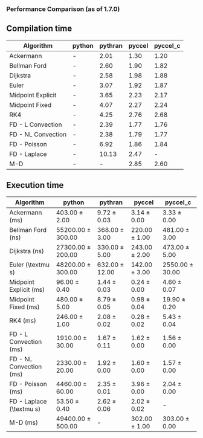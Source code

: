 ### Performance Comparison (as of 1.7.0)
## Compilation time
Algorithm                 | python                    | pythran                   | pyccel                    | pyccel_c                 
------------------------- | ------------------------- | ------------------------- | ------------------------- | -------------------------
Ackermann                 | -                         | 2.01                      | 1.30                      | 1.20                     
Bellman Ford              | -                         | 2.60                      | 1.90                      | 1.82                     
Dijkstra                  | -                         | 2.58                      | 1.98                      | 1.88                     
Euler                     | -                         | 3.07                      | 1.92                      | 1.87                     
Midpoint Explicit         | -                         | 3.65                      | 2.23                      | 2.17                     
Midpoint Fixed            | -                         | 4.07                      | 2.27                      | 2.24                     
RK4                       | -                         | 4.25                      | 2.76                      | 2.68                     
FD - L Convection         | -                         | 2.39                      | 1.77                      | 1.76                     
FD - NL Convection        | -                         | 2.38                      | 1.79                      | 1.77                     
FD - Poisson              | -                         | 6.92                      | 1.86                      | 1.84                     
FD - Laplace              | -                         | 10.13                     | 2.47                      | -                        
M-D                       | -                         | -                         | 2.85                      | 2.60                     

## Execution time
Algorithm                 | python                    | pythran                   | pyccel                    | pyccel_c                 
------------------------- | ------------------------- | ------------------------- | ------------------------- | -------------------------
Ackermann (ms)            | 403.00 $\pm$ 2.00         | 9.72 $\pm$ 0.03           | 3.14 $\pm$ 0.00           | 3.33 $\pm$ 0.00          
Bellman Ford (ns)         | 55200.00 $\pm$ 300.00     | 368.00 $\pm$ 3.00         | 220.00 $\pm$ 1.00         | 481.00 $\pm$ 3.00        
Dijkstra (ns)             | 27300.00 $\pm$ 200.00     | 330.00 $\pm$ 5.00         | 243.00 $\pm$ 2.00         | 473.00 $\pm$ 5.00        
Euler (\textmu s)         | 48200.00 $\pm$ 300.00     | 632.00 $\pm$ 12.00        | 142.00 $\pm$ 3.00         | 2550.00 $\pm$ 30.00      
Midpoint Explicit (ms)    | 96.00 $\pm$ 0.40          | 1.44 $\pm$ 0.03           | 0.24 $\pm$ 0.00           | 4.60 $\pm$ 0.07          
Midpoint Fixed (ms)       | 480.00 $\pm$ 5.00         | 8.79 $\pm$ 0.05           | 0.98 $\pm$ 0.04           | 19.90 $\pm$ 0.20         
RK4 (ms)                  | 246.00 $\pm$ 1.00         | 2.08 $\pm$ 0.02           | 0.28 $\pm$ 0.02           | 5.43 $\pm$ 0.04          
FD - L Convection (ms)    | 1910.00 $\pm$ 30.00       | 1.67 $\pm$ 0.11           | 1.62 $\pm$ 0.00           | 1.56 $\pm$ 0.00          
FD - NL Convection (ms)   | 2330.00 $\pm$ 20.00       | 1.92 $\pm$ 0.00           | 1.60 $\pm$ 0.00           | 1.57 $\pm$ 0.00          
FD - Poisson (ms)         | 4460.00 $\pm$ 60.00       | 2.35 $\pm$ 0.01           | 3.96 $\pm$ 0.00           | 2.04 $\pm$ 0.00          
FD - Laplace (\textmu s)  | 53.50 $\pm$ 0.40          | 2.62 $\pm$ 0.06           | 2.02 $\pm$ 0.02           | -                        
M-D (ms)                  | 49400.00 $\pm$ 500.00     | -                         | 302.00 $\pm$ 1.00         | 303.00 $\pm$ 0.00        
